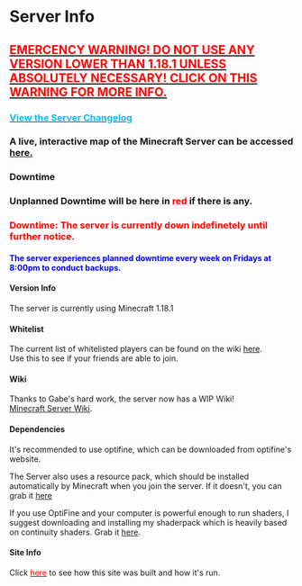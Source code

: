 <link rel="stylesheet" href="assets/css/light-darkmode.css">

# Server Info

## [<span style="color:red">EMERCENCY WARNING! DO NOT USE ANY VERSION LOWER THAN <u>1.18.1</u> UNLESS ABSOLUTELY NECESSARY! CLICK ON THIS WARNING FOR MORE INFO.</span>](/MinecraftServer/emergencywarning1181)


### [<span style="color:DeepSkyBlue">View the Server Changelog</span>](/MinecraftServer/changelog)

### A live, interactive map of the Minecraft Server can be accessed [here.](http://gabesmcserver.ddns.net:8123) 

### Downtime
### Unplanned Downtime will be here in <span style="color:red">red</span> if there is any.
### <span style="color:red">Downtime: The server is currently down indefinetely until further notice.</span>
#### <span style="color:blue">The server experiences planned downtime every week on Fridays at 8:00pm to conduct backups.</span>
#### Version Info
The server is currently using Minecraft 1.18.1  

#### Whitelist
The current list of whitelisted players can be found on the wiki [here](/MinecraftServer/whitelist).  
Use this to see if your friends are able to join.  

#### Wiki
Thanks to Gabe's hard work, the server now has a WIP Wiki!  
[Minecraft Server Wiki](/MinecraftServer/wiki).  

#### Dependencies
It's recommended to use optifine, which can be downloaded from optifine's website.  

The Server also uses a resource pack, which should be installed automatically by Minecraft when you join the server. If it doesn't, you can grab it [here](https://github.com/GabeThatGuy/MinecraftServer/raw/General-Info/Server-Resources/Resource%20Pack/vane-resource-pack.zip)  

If you use OptiFine and your computer is powerful enough to run shaders, I suggest downloading and installing my shaderpack which is heavily based on continuity shaders. Grab it [here](https://github.com/GabeThatGuy/MinecraftServer/raw/General-Info/Server-Resources/shaderpack/gabes-shaders.zip).  

#### Site Info
Click [<span style ="color:red">here</span>](/MinecraftServer/site-info) to see how this site was built and how it's run.


  

